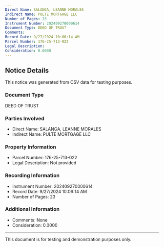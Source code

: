 ```yaml
---
Direct Name: SALANGA, LEANNE MORALES
Indirect Name: PULTE MORTGAGE LLC
Number of Pages: 23
Instrument Number: 202409270000614
Document Type: DEED OF TRUST
Comments: 
Record Date: 9/27/2024 10:06:14 AM
Parcel Number: 176-25-713-022
Legal Description: 
Consideration: 0.0000
---
```


## Notice Details

This notice was generated from CSV data for testing purposes.

### Document Type
DEED OF TRUST

### Parties Involved
- Direct Name: SALANGA, LEANNE MORALES
- Indirect Name: PULTE MORTGAGE LLC

### Property Information
- Parcel Number: 176-25-713-022
- Legal Description: Not provided

### Recording Information
- Instrument Number: 202409270000614
- Record Date: 9/27/2024 10:06:14 AM
- Number of Pages: 23

### Additional Information
- Comments: None
- Consideration: 0.0000

---

This document is for testing and demonstration purposes only.
